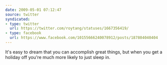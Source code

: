 ```yaml
---
date: 2009-05-01 07:12:47
source: twitter
syndicated:
- type: twitter
  url: https://twitter.com/roytang/statuses/1667356419/
- type: facebook
  url: https://www.facebook.com/10155666240078912/posts/187804040404
---
```


It's easy to dream that you can accomplish great things, but when you get a holiday off you're much more likely to just sleep in.